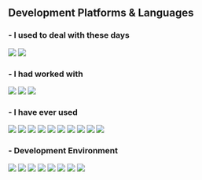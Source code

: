 <!--
<div align="right">
<a href="https://hits.seeyoufarm.com"><img src="https://hits.seeyoufarm.com/api/count/incr/badge.svg?url=https%3A%2F%2Fgithub.com%2Fpgisung&count_bg=%23BA8E77&title_bg=%238D4801&icon=github.svg&icon_color=%23FFFFFF&title=JohnnyPark&edge_flat=false"/></a>
</div>

<img src="https://capsule-render.vercel.app/api?type=waving&height=160&section=header&text=Here%20is%20JohnnyPark&theme=gruvbox_light">
-->
<!--
<img src="https://capsule-render.vercel.app/api?type=slice&height=200&section=header&text=Here%20is%20JohnnyPark&fontSize=70&rotate=13&fontAlign=62&fontAlignY=27&theme=gruvbox_light">
-->

<div align="left">
  <h2>Development Platforms & Languages</h2>
  <h3>- I used to deal with these days</h3>
	<img src="https://img.shields.io/badge/Unity-FFFFFF?style=flat&logo=unity&logoColor=white" />
	<img src="https://img.shields.io/badge/Spring-6DB33F?style=flat&logo=spring&logoColor=white" />
	<h3>- I had worked with</h3>
	<img src="https://img.shields.io/badge/Csharp-239120?style=flat&logo=csharp&logoColor=white" />
	<img src="https://img.shields.io/badge/.NET-512BD4?style=flat&logo=dotnet&logoColor=white" />
	<img src="https://img.shields.io/badge/SQLite-003B57?style=flat&logo=sqlite&logoColor=white" />
  <h3>- I have ever used</h3>
	<img src="https://img.shields.io/badge/CLanguage-A8B9CC?style=flat&logo=c&logoColor=white" />
	<img src="https://img.shields.io/badge/C++-00599C?style=flat&logo=cplusplus&logoColor=white" />
	<img src="https://img.shields.io/badge/Java-FFFFFF?style=flat&logo=openjdk&logoColor=white" />
	<img src="https://img.shields.io/badge/Android-3DDC84?style=flat&logo=android&logoColor=white" />
	<img src="https://img.shields.io/badge/MySQL-4479A1?style=flat&logo=mysql&logoColor=white" />
	<img src="https://img.shields.io/badge/Html5-E34F26?style=flat&logo=html5&logoColor=white" />
	<img src="https://img.shields.io/badge/CSS3-1572B6?style=flat&logo=css3&logoColor=white" />
	<img src="https://img.shields.io/badge/JavaScript-F7DF1E?style=flat&logo=javascript&logoColor=white" />
 	<img src="https://img.shields.io/badge/Swift-F05138?style=flat&logo=swift&logoColor=white" />
	<img src="https://img.shields.io/badge/UIKit-SwiftUI-000000?style=flat&logo=ios&logoColor=white" />
 <h3>- Development Environment</h3>
	<img src="https://img.shields.io/badge/VisualStudio-5C2D91?style=flat&logo=visualstudio&logoColor=white" />
	<img src="https://img.shields.io/badge/VSCode-007ACC?style=flat&logo=visualstudiocode&logoColor=white" />
	<img src="https://img.shields.io/badge/Eclipse-2C2255?style=flat&logo=eclipseide&logoColor=white" />
	<img src="https://img.shields.io/badge/Xcode-147EFB?style=flat&logo=xcode&logoColor=white" />
	<img src="https://img.shields.io/badge/Github-181717?style=flat&logo=github&logoColor=white" />
	<img src="https://img.shields.io/badge/Codepen-000000?style=flat&logo=codepen&logoColor=white" />
	<img src="https://img.shields.io/badge/Figma-F24E1E?style=flat&logo=figma&logoColor=white" />
	<img src="https://img.shields.io/badge/Notion-000000?style=flat&logo=notion&logoColor=white" />
</div>
<br>

<!--
[![Solved.ac Profile](http://mazassumnida.wtf/api/v2/generate_badge?boj=pgisung)](https://solved.ac/pgisung/)
-->

<!--
<br>
<div display=inline-block>
<img src="https://github-readme-stats.vercel.app/api/top-langs/?username=pgisung&layout=compact&theme=gruvbox_light">
<img src="https://github-readme-stats.vercel.app/api?username=pgisung&show_icons=true&theme=gruvbox_light">
</div>
-->

<!--
![Johnny's GitHub Repository Contribution stats](https://github-contributor-stats.vercel.app/api?username=pgisung)
-->

<!--
**pgisung/pgisung** is a ✨ _special_ ✨ repository because its `README.md` (this file) appears on your GitHub profile.

Here are some ideas to get you started:

- 🔭 I’m currently working on ...
- 🌱 I’m currently learning ...
- 👯 I’m looking to collaborate on ...
- 🤔 I’m looking for help with ...
- 💬 Ask me about ...
- 📫 How to reach me: ...
- 😄 Pronouns: ...
- ⚡ Fun fact: ...
-->
